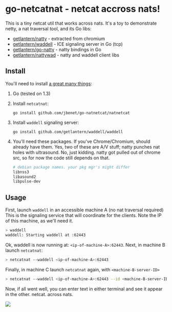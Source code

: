 # go-netcatnat - netcat accross nats!

This is a tiny netcat util that works across nats. It's a toy to demonstrate
netty, a nat traversal tool, and its Go libs:

- [getlantern/natty](https://github.com/getlantern/natty) - extracted from chromium
- [getlantern/waddell](https://github.com/getlantern/waddell) - ICE signaling server in Go (tcp)
- [getlantern/go-natty](https://github.com/getlantern/go-natty) - natty bindings in Go
- [getlantern/nattywad](https://github.com/getlantern/nattywad) - natty and waddell client libs

## Install

You'll need to install [a great many things](https://www.youtube.com/watch?v=Nembr1ZeRc8):

1. Go (tested on 1.3)
2. Install `netcatnat`:

    ```
    go install github.com/jbenet/go-natnetcat/natnetcat
    ```

3. Install `waddell` signaling server:

    ```
    go install github.com/getlantern/waddell/waddell
    ```

4. You'll need these packages. If you've Chrome/Chromium, should already have
    them. Yes, two of these are A/V stuff; natty punches nat holes with
    ultrasound. No, just kidding. natty got pulled out of chrome src, so for 
    now the code still depends on that.

    ```sh
    # debian package names. your pkg mgr's might differ
    libnss3
    libasound2
    libpulse-dev
    ```

## Usage

First, launch `waddell` in an accessible machine A (no nat traversal required)
This is the signaling service that will coordinate for the clients.
Note the IP of this machine, as we'll need it.

```sh
> waddell
waddell: Starting waddell at :62443
```

Ok, waddell is now running at: `<ip-of-machine-A>:62443`.
Next, in machine B launch `netcatnat`:

```sh
> netcatnat --waddell <ip-of-machine-A>:62443

```

Finally, in machine C launch `netcatnat` again, with `<machine-B-server-ID>`

```sh
> netcatnat --waddell <ip-of-machine-A>:62443 --id <machine-B-server-ID>

```

Now, if all went well, you can enter text in either terminal and see it appear
in the other. netcat. across nats.

![](http://cdn.rsvlts.com/wp-content/uploads/2013/11/deal-with-it.jpg)
